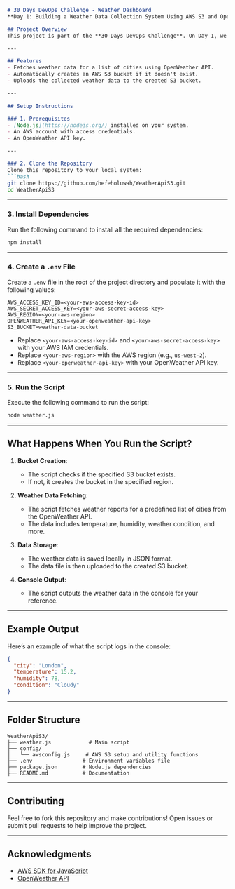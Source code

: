 ```markdown
# 30 Days DevOps Challenge - Weather Dashboard  
**Day 1: Building a Weather Data Collection System Using AWS S3 and OpenWeather API**

## Project Overview  
This project is part of the **30 Days DevOps Challenge**. On Day 1, we built a system to collect weather data for multiple cities using the OpenWeather API, store the data locally, and upload it to an AWS S3 bucket. The system is implemented in Node.js and demonstrates the use of environment variables, API integration, and AWS SDK for S3 operations.

---

## Features  
- Fetches weather data for a list of cities using OpenWeather API.  
- Automatically creates an AWS S3 bucket if it doesn't exist.  
- Uploads the collected weather data to the created S3 bucket.  

---

## Setup Instructions  

### 1. Prerequisites  
- [Node.js](https://nodejs.org/) installed on your system.  
- An AWS account with access credentials.  
- An OpenWeather API key.  

---

### 2. Clone the Repository  
Clone this repository to your local system:  
```bash
git clone https://github.com/hefeholuwah/WeatherApiS3.git
cd WeatherApiS3
```

---

### 3. Install Dependencies  
Run the following command to install all the required dependencies:  
```bash
npm install
```

---

### 4. Create a `.env` File  
Create a `.env` file in the root of the project directory and populate it with the following values:  
```plaintext
AWS_ACCESS_KEY_ID=<your-aws-access-key-id>
AWS_SECRET_ACCESS_KEY=<your-aws-secret-access-key>
AWS_REGION=<your-aws-region>
OPENWEATHER_API_KEY=<your-openweather-api-key>
S3_BUCKET=weather-data-bucket
```

- Replace `<your-aws-access-key-id>` and `<your-aws-secret-access-key>` with your AWS IAM credentials.  
- Replace `<your-aws-region>` with the AWS region (e.g., `us-west-2`).  
- Replace `<your-openweather-api-key>` with your OpenWeather API key.

---

### 5. Run the Script  
Execute the following command to run the script:  
```bash
node weather.js
```

---

## What Happens When You Run the Script?  
1. **Bucket Creation**:  
   - The script checks if the specified S3 bucket exists.  
   - If not, it creates the bucket in the specified region.  

2. **Weather Data Fetching**:  
   - The script fetches weather reports for a predefined list of cities from the OpenWeather API.  
   - The data includes temperature, humidity, weather condition, and more.  

3. **Data Storage**:  
   - The weather data is saved locally in JSON format.  
   - The data file is then uploaded to the created S3 bucket.  

4. **Console Output**:  
   - The script outputs the weather data in the console for your reference.  

---

## Example Output  
Here’s an example of what the script logs in the console:  
```json
{
  "city": "London",
  "temperature": 15.2,
  "humidity": 78,
  "condition": "Cloudy"
}
```

---

## Folder Structure  
```plaintext
WeatherApiS3/
├── weather.js            # Main script
├── config/
│   └── awsconfig.js     # AWS S3 setup and utility functions
├── .env                # Environment variables file
├── package.json        # Node.js dependencies
├── README.md           # Documentation
```

---

## Contributing  
Feel free to fork this repository and make contributions! Open issues or submit pull requests to help improve the project.  

---

## Acknowledgments  
- [AWS SDK for JavaScript](https://aws.amazon.com/sdk-for-javascript/)  
- [OpenWeather API](https://openweathermap.org/api)  


```